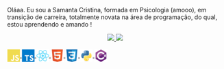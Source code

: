 Oláaa. Eu sou a Samanta Cristina, formada em Psicologia (amooo), em transição de carreira, totalmente novata na área de programação, do qual, estou aprendendo e amando ! 
<div align="center">
  <a href="https://github.com/sammyhup">
  <img height="150em" src="https://github-readme-stats.vercel.app/api?username=sammyhup&show_icons=true&theme=dracula&include_all_commits=true&count_private=true"/>
  <img height="150em" src="https://github-readme-stats.vercel.app/api/top-langs/?username=sammyhup&layout=compact&langs_count=7&theme=dracula"/>
</div>
<div style="display: inline_block"><br>
  <img align="center" alt="Sammy-Js" height="30" width="30" src="https://raw.githubusercontent.com/devicons/devicon/master/icons/javascript/javascript-plain.svg">
  <img align="center" alt="Sammy-Ts" height="30" width="30" src="https://raw.githubusercontent.com/devicons/devicon/master/icons/typescript/typescript-plain.svg">
  <img align="center" alt="Sammy-React" height="30" width="30" src="https://raw.githubusercontent.com/devicons/devicon/master/icons/react/react-original.svg">
  <img align="center" alt="Sammy-HTML" height="30" width="30" src="https://raw.githubusercontent.com/devicons/devicon/master/icons/html5/html5-original.svg">
  <img align="center" alt="Sammy-CSS" height="30" width="30" src="https://raw.githubusercontent.com/devicons/devicon/master/icons/css3/css3-original.svg">
  <img align="center" alt="Sammy-Python" height="30" width="30" src="https://raw.githubusercontent.com/devicons/devicon/master/icons/python/python-original.svg">
  <img align="center" alt="Sammy-Csharp" height="30" width="30" src="https://raw.githubusercontent.com/devicons/devicon/master/icons/csharp/csharp-original.svg">
  
  
  ##
 
 
 
